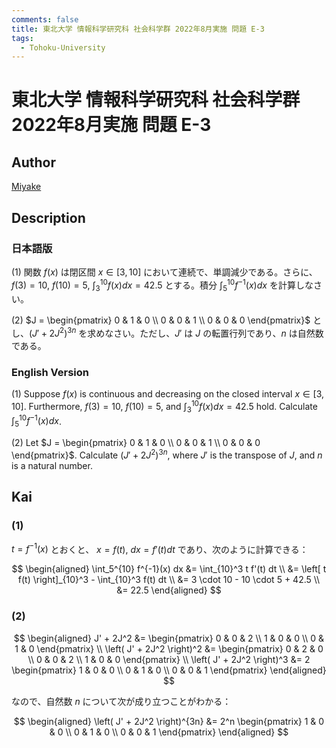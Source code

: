 ```yaml
---
comments: false
title: 東北大学 情報科学研究科 社会科学群 2022年8月実施 問題 E-3
tags:
  - Tohoku-University
---
```

# 東北大学 情報科学研究科 社会科学群 2022年8月実施 問題 E-3

## **Author**
[Miyake](https://miyake.github.io/exams/index.html)

## **Description**
### 日本語版
(1) 関数 $f(x)$ は閉区間 $x \in [3,10]$ において連続で、単調減少である。さらに、$f(3)=10$, $f(10)=5$, $\int_3^{10} f(x)dx = 42.5$ とする。積分 $\int_5^{10} f^{-1} (x) dx$ を計算しなさい。

(2) $J = \begin{pmatrix} 0 & 1 & 0 \\ 0 & 0 & 1 \\ 0 & 0 & 0 \end{pmatrix}$ とし、$(J' + 2J^2)^{3n}$ を求めなさい。ただし、$J'$ は $J$ の転置行列であり、$n$ は自然数である。

### English Version
(1) Suppose $f(x)$ is continuous and decreasing on the closed interval $x \in [3,10]$.  Furthermore, $f(3)=10$, $f(10)=5$, and $\int_3^{10} f(x)dx = 42.5$ hold. Calculate $\int_5^{10} f^{-1} (x) dx$.

(2) Let $J = \begin{pmatrix} 0 & 1 & 0 \\ 0 & 0 & 1 \\ 0 & 0 & 0 \end{pmatrix}$. Calculate $(J' + 2J^2)^{3n}$, where $J'$ is the transpose of $J$, and $n$ is a natural number.

## **Kai**
### (1)
$t = f^{-1}(x)$ とおくと、 $x=f(t), \ dx=f'(t)dt$ であり、次のように計算できる：

$$
\begin{aligned}
\int_5^{10} f^{-1}(x) dx
&= \int_{10}^3 t f'(t) dt
\\
&= \left[ t f(t) \right]_{10}^3 - \int_{10}^3 f(t) dt
\\
&= 3 \cdot 10 - 10 \cdot 5 + 42.5
\\
&= 22.5
\end{aligned}
$$

### (2)

$$
\begin{aligned}
J' + 2J^2 &= \begin{pmatrix} 0 & 0 & 2 \\ 1 & 0 & 0 \\ 0 & 1 & 0 \end{pmatrix}
\\
\left( J' + 2J^2 \right)^2 &= \begin{pmatrix} 0 & 2 & 0 \\ 0 & 0 & 2 \\ 1 & 0 & 0 \end{pmatrix}
\\
\left( J' + 2J^2 \right)^3 &= 2 \begin{pmatrix} 1 & 0 & 0 \\ 0 & 1 & 0 \\ 0 & 0 & 1 \end{pmatrix}
\end{aligned}
$$

なので、自然数 $n$ について次が成り立つことがわかる：

$$
\begin{aligned}
\left( J' + 2J^2 \right)^{3n}
&= 2^n \begin{pmatrix} 1 & 0 & 0 \\ 0 & 1 & 0 \\ 0 & 0 & 1 \end{pmatrix}
\end{aligned}
$$